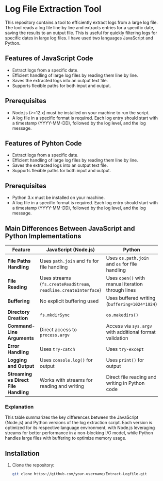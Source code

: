 # Log File Extraction Tool

This repository contains a tool to efficiently extract logs from a large log file. The tool reads a log file line by line and extracts entries for a specific date, saving the results to an output file. This is useful for quickly filtering logs for specific dates in large log files. I have used two languages JavaScript and Python.

## Features of JavaScript Code

- Extract logs from a specific date.
- Efficient handling of large log files by reading them line by line.
- Saves the extracted logs into an output text file.
- Supports flexible paths for both input and output.

## Prerequisites

- Node.js (>=12.x) must be installed on your machine to run the script.
- A log file in a specific format is required. Each log entry should start with a timestamp (YYYY-MM-DD), followed by the log level, and the log message.

## Features of Pyhton Code

- Extract logs from a specific date.
- Efficient handling of large log files by reading them line by line.
- Saves the extracted logs into an output text file.
- Supports flexible paths for both input and output.

## Prerequisites

- Python 3.x must be installed on your machine.
- A log file in a specific format is required. Each log entry should start with a timestamp (YYYY-MM-DD), followed by the log level, and the log message.

## Main Differences Between JavaScript and Python Implementations

| Feature                          | JavaScript (Node.js)                                      | Python                                                |
|----------------------------------|-----------------------------------------------------------|-------------------------------------------------------|
| **File Paths Handling**          | Uses `path.join` and `fs` for file handling               | Uses `os.path.join` and `os` for file handling        |
| **File Reading**                 | Uses streams (`fs.createReadStream`, `readline.createInterface`) | Uses `open()` with manual iteration through lines    |
| **Buffering**                    | No explicit buffering used                                | Uses buffered writing (`buffering=1024*1024`)         |
| **Directory Creation**           | `fs.mkdirSync`                                            | `os.makedirs()`                                        |
| **Command-Line Arguments**       | Direct access to `process.argv`                           | Access via `sys.argv` with additional format validation |
| **Error Handling**               | Uses `try-catch`                                          | Uses `try-except`                                      |
| **Logging and Output**           | Uses `console.log()` for output                           | Uses `print()` for output                             |
| **Streaming vs Direct File Handling** | Works with streams for reading and writing               | Direct file reading and writing in Python code        |

### Explanation
This table summarizes the key differences between the JavaScript (Node.js) and Python versions of the log extraction script. Each version is optimized for its respective language environment, with Node.js leveraging streams for better performance in a non-blocking I/O model, while Python handles large files with buffering to optimize memory usage.


## Installation

1. Clone the repository:

   ```bash
   git clone https://github.com/your-username/Extract-Logfile.git
